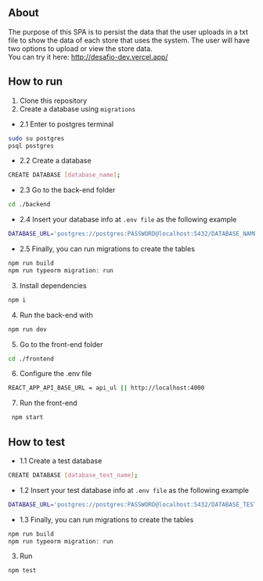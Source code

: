 ## About

The purpose of this SPA is to persist the data that the user uploads in a txt file to show the data of each store that uses the system.
The user will have two options to upload or view the store data.<br>
You can try it here: http://desafio-dev.vercel.app/

## How to run
1. Clone this repository
2. Create a database using ``migrations`` 
- 2.1 Enter to postgres terminal
```bash
sudo su postgres
psql postgres
```
- 2.2 Create a database
```bash
CREATE DATABASE [database_name];
```

- 2.3 Go to the back-end folder
```bash
cd ./backend
```

- 2.4 Insert your database info at ``.env file`` as the following example
```bash
DATABASE_URL='postgres://postgres:PASSWORD@localhost:5432/DATABASE_NAME'
```
- 2.5 Finally, you can run migrations to create the tables
```bash
npm run build
npm run typeorm migration: run
```

3. Install dependencies
```bash
npm i
```
4. Run the back-end with
```bash
npm run dev
```
5. Go to the front-end folder
```bash
cd ./frontend
```
6. Configure the .env file
``` bash 
REACT_APP_API_BASE_URL = api_ul || http://localhost:4000
```
7. Run the front-end
``` bash
 npm start
```
## How to test

- 1.1 Create a test database
```bash
CREATE DATABASE [database_test_name];
```
- 1.2 Insert your test database info at ``.env file`` as the following example
```bash
DATABASE_URL='postgres://postgres:PASSWORD@localhost:5432/DATABASE_TEST_NAME'
```
- 1.3 Finally, you can run migrations to create the tables
```bash
npm run build
npm run typeorm migration: run
```

3. Run
```bash
npm test
```
